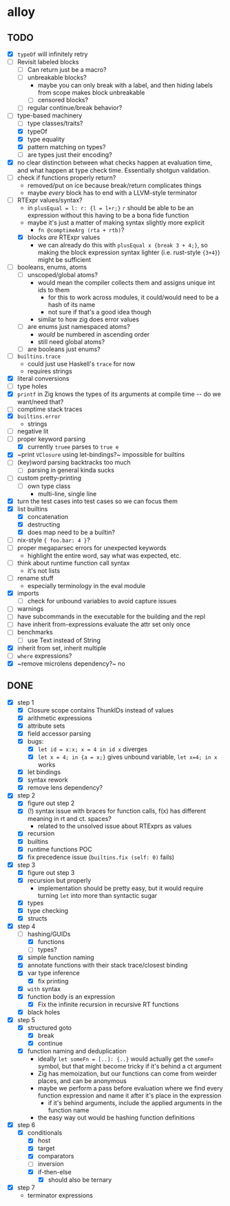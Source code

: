 # alloy

## TODO
- [x] `typeOf` will infinitely retry
- [ ] Revisit labeled blocks
  - [ ] Can return just be a macro?
  - [ ] unbreakable blocks?
    - maybe you can only break with a label, and then hiding labels from scope makes block unbreakable
    - [ ] censored blocks?
  - [ ] regular continue/break behavior?
- [ ] type-based machinery
  - [ ] type classes/traits?
  - [x] typeOf
  - [x] type equality
  - [x] pattern matching on types?
  - [ ] are types just their encoding?
- [x] no clear distinction between what checks happen at evaluation time, and what happen at type check time. Essentially shotgun validation.
- [ ] check if functions properly return?
  - removed/put on ice because break/return complicates things
  - maybe _every_ block has to end with a LLVM-style terminator
- [ ] RTExpr values/syntax?
  - in `plusEqual = l: r: {l = l+r;}` `r` should be able to be an expression without this having to be a bona fide function
  - maybe it's just a matter of making syntax slightly more explicit
    - `fn @comptimeArg (rta + rtb)`?
  - [x] blocks _are_ RTExpr values
    - we can already do this with `plusEqual x {break 3 + 4;}`, so making the block expression syntax lighter (i.e. rust-style `{3+4}`) might be sufficient
- [ ] booleans, enums, atoms
  - [ ] unscoped/global atoms?
    - would mean the compiler collects them and assigns unique int ids to them
      - for this to work across modules, it could/would need to be a hash of its name
      - not sure if that's a good idea though
    - similar to how zig does error values
  - [ ] are enums just namespaced atoms?
    - _would_ be numbered in ascending order
    - still need global atoms?
  - [ ] are booleans just enums?
- [ ] `builtins.trace`
  - could just use Haskell's `trace` for now
  - requires strings
- [x] literal conversions
- [ ] type holes
- [x] `printf` in Zig knows the types of its arguments at compile time -- do we want/need that?
- [ ] comptime stack traces
- [x] `builtins.error`
  - strings
- [ ] negative lit
- [ ] proper keyword parsing
  - [x] currently `truee` parses to `true e`
- [x] ~print `VClosure` using let-bindings?~ impossible for builtins
- [ ] (key)word parsing backtracks too much
  - [ ] parsing in general kinda sucks
- [ ] custom pretty-printing
  - [ ] own type class
    - multi-line, single line
- [x] turn the test cases into test cases so we can focus them
- [x] list builtins
  - [x] concatenation
  - [x] destructing
  - [x] does map need to be a builtin?
- [ ] nix-style `{ foo.bar: 4 }`?
- [ ] proper megaparsec errors for unexpected keywords
  - highlight the entire word, say what was expected, etc.
- [ ] think about runtime function call syntax
  - it's not lists
- [ ] rename stuff
  - especially terminology in the eval module
- [x] imports
  - [ ] check for unbound variables to avoid capture issues
- [ ] warnings
- [ ] have subcommands in the executable for the building and the repl
- [ ] have inherit from-expressions evaluate the attr set only once
- [ ] benchmarks
  - [ ] use Text instead of String
- [x] inherit from set, inherit multiple
- [ ] `where` expressions?
- [x] ~remove microlens dependency?~ no

## DONE
- [x] step 1
  - [x] Closure scope contains ThunkIDs instead of values
  - [x] arithmetic expressions
  - [x] attribute sets
  - [x] field accessor parsing
  - [x] bugs:
    - [x] `let id = x:x; x = 4 in id x` diverges
    - [x] `let x = 4; in {a = x;}` gives unbound variable, `let x=4; in x` works
  - [x] let bindings
  - [x] syntax rework
  - [x] remove lens dependency?
- [x] step 2
  - [x] figure out step 2
  - [x] (!) syntax issue with braces for function calls, f(x) has different meaning in rt and ct. spaces?
    - related to the unsolved issue about RTExprs as values
  - [x] recursion
  - [x] builtins
  - [x] runtime functions POC
  - [x] fix precedence issue (`builtins.fix (self: 0)` fails)
- [x] step 3
  - [x] figure out step 3
  - [x] recursion but properly
    - implementation should be pretty easy, but it would require turning `let` into more than syntactic sugar
  - [x] types
  - [x] type checking
  - [x] structs
- [x] step 4
  - [ ] hashing/GUIDs
    - [x] functions
    - [ ] types?
  - [x] simple function naming
  - [x] annotate functions with their stack trace/closest binding
  - [x] var type inference
    - [x] fix printing
  - [x] `with` syntax
  - [x] function body is an expression
    - [x] Fix the infinite recursion in recursive RT functions
  - [x] black holes
- [x] step 5
  - [x] structured goto
    - [x] break
    - [x] continue
  - [x] function naming and deduplication
    - ideally `let someFn = [..]: {..}` would actually get the `someFn` symbol, but that might become tricky if it's behind a ct argument
    - Zig has memoization, but our functions can come from weirder places, and can be anonymous
    - maybe we perform a pass before evaluation where we find every function expression and name it after it's place in the expression
      - if it's behind arguments, include the applied arguments in the function name
    - the easy way out would be hashing function definitions
- [x] step 6
  - [x] conditionals
    - [x] host
    - [x] target
    - [x] comparators
    - [ ] inversion
    - [x] if-then-else
      - [x] should also be ternary
- [x] step 7
  - terminator expressions
